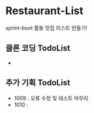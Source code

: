 # Restaurant-List
sprint-boot 활용 맛집 리스트 만들기!



## 클론 코딩 TodoList
-


## 추가 기획 TodoList
- 1009 : 오류 수정 및 테스트 마무리
- 1010 : 
